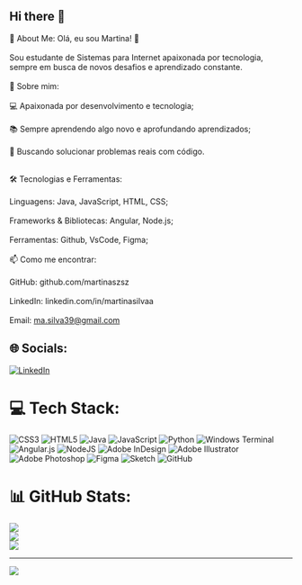 ## Hi there 👋

💫 About Me:
Olá, eu sou Martina! 
👋<br><br>Sou estudante de Sistemas para Internet apaixonada por tecnologia, <br>sempre em busca de novos desafios e aprendizado constante.<br><br>
🚀 Sobre mim:<br><br>💻 Apaixonada por desenvolvimento  e tecnologia;<br><br>📚 Sempre aprendendo algo novo e aprofundando aprendizados;<br><br>
🎯 Buscando solucionar problemas reais com código.<br><br>

🛠️ Tecnologias e Ferramentas:<br><br>Linguagens: Java, JavaScript, HTML, CSS;<br><br>Frameworks & Bibliotecas:  Angular, Node.js;<br><br>Ferramentas: Github, VsCode, Figma;<br><br>
📫 Como me encontrar:<br><br>GitHub: github.com/martinaszsz<br><br>LinkedIn: linkedin.com/in/martinasilvaa<br><br>Email: ma.silva39@gmail.com<br>


## 🌐 Socials:
[![LinkedIn](https://img.shields.io/badge/LinkedIn-%230077B5.svg?logo=linkedin&logoColor=white)](https://linkedin.com/in/martinasilvaa) 

# 💻 Tech Stack:
![CSS3](https://img.shields.io/badge/css3-%231572B6.svg?style=for-the-badge&logo=css3&logoColor=white) ![HTML5](https://img.shields.io/badge/html5-%23E34F26.svg?style=for-the-badge&logo=html5&logoColor=white) ![Java](https://img.shields.io/badge/java-%23ED8B00.svg?style=for-the-badge&logo=openjdk&logoColor=white) ![JavaScript](https://img.shields.io/badge/javascript-%23323330.svg?style=for-the-badge&logo=javascript&logoColor=%23F7DF1E) ![Python](https://img.shields.io/badge/python-3670A0?style=for-the-badge&logo=python&logoColor=ffdd54) ![Windows Terminal](https://img.shields.io/badge/Windows%20Terminal-%234D4D4D.svg?style=for-the-badge&logo=windows-terminal&logoColor=white) ![Angular.js](https://img.shields.io/badge/angular.js-%23E23237.svg?style=for-the-badge&logo=angularjs&logoColor=white) ![NodeJS](https://img.shields.io/badge/node.js-6DA55F?style=for-the-badge&logo=node.js&logoColor=white) ![Adobe InDesign](https://img.shields.io/badge/Adobe%20InDesign-49021F?style=for-the-badge&logo=adobeindesign&logoColor=FF3366) ![Adobe Illustrator](https://img.shields.io/badge/adobe%20illustrator-%23FF9A00.svg?style=for-the-badge&logo=adobe%20illustrator&logoColor=white) ![Adobe Photoshop](https://img.shields.io/badge/adobe%20photoshop-%2331A8FF.svg?style=for-the-badge&logo=adobe%20photoshop&logoColor=white) ![Figma](https://img.shields.io/badge/figma-%23F24E1E.svg?style=for-the-badge&logo=figma&logoColor=white) ![Sketch](https://img.shields.io/badge/Sketch-FFB387?style=for-the-badge&logo=sketch&logoColor=black) ![GitHub](https://img.shields.io/badge/github-%23121011.svg?style=for-the-badge&logo=github&logoColor=white)
# 📊 GitHub Stats:
![](https://github-readme-stats.vercel.app/api?username=martinaszsz&theme=shades-of-purple&hide_border=true&include_all_commits=true&count_private=false)<br/>
![](https://github-readme-streak-stats.herokuapp.com/?user=martinaszsz&theme=shades-of-purple&hide_border=true)<br/>
![](https://github-readme-stats.vercel.app/api/top-langs/?username=martinaszsz&theme=shades-of-purple&hide_border=true&include_all_commits=true&count_private=false&layout=compact)

---
[![](https://visitcount.itsvg.in/api?id=martinaszsz&icon=5&color=10)](https://visitcount.itsvg.in)

<!-- Proudly created with GPRM ( https://gprm.itsvg.in ) -->
